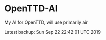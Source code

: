 # OpenTTD-AI
My AI for OpenTTD, will use primarily air

Latest backup: Sun Sep 22 22:42:01 UTC 2019
